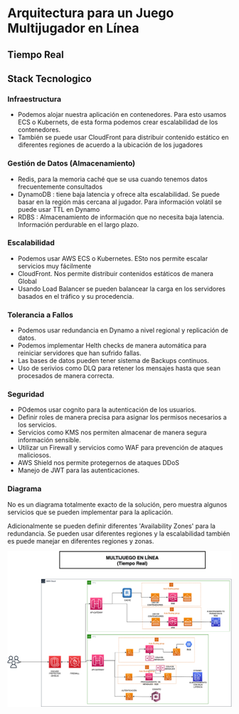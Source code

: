 # Arquitectura para un Juego Multijugador en Línea

## Tiempo Real

## Stack Tecnologico

### Infraestructura
* Podemos alojar nuestra aplicación en contenedores. Para esto usamos ECS o Kubernets, de esta forma podemos crear escalabilidad de los contenedores.
* También se puede usar CloudFront para distribuir contenido estático en diferentes regiones de acuerdo a la ubicación de los jugadores

### Gestión de Datos (Almacenamiento)
* Redis, para la memoria caché que se usa cuando tenemos datos frecuentemente consultados
* DynamoDB : tiene baja latencia y ofrece alta escalabilidad. Se puede basar en la región más cercana al jugador. Para información volátil se puede usar TTL en Dynamo
* RDBS : Almacenamiento de información que no necesita baja latencia. Información perdurable en el largo plazo.

### Escalabilidad
* Podemos usar AWS ECS o Kubernetes. ESto nos permite escalar servicios muy fácilmente
* CloudFront. Nos permite distribuir contenidos estáticos de manera Global
* Usando Load Balancer se pueden balancear la carga en los servidores basados en el tráfico y su procedencia.

### Tolerancia a Fallos
* Podemos usar redundancia en Dynamo a nivel regional y replicación de datos.
* Podemos implementar Helth checks de manera automática para reiniciar servidores que han sufrido fallas.
* Las bases de datos pueden tener sistema de Backups continuos.
* Uso de serivios como DLQ para retener los mensajes hasta que sean procesados de manera correcta.

### Seguridad
* POdemos usar cognito para la autenticación de los usuarios.
* Definir roles de manera precisa para asignar los permisos necesarios a los servicios.
* Servicios como KMS nos permiten almacenar de manera segura información sensible.
* Utilizar un Firewall y servicios como WAF para prevención de ataques maliciosos.
* AWS Shield nos permite protegernos de ataques DDoS
* Manejo de JWT para las autenticaciones.

### Diagrama

No es un diagrama totalmente exacto de la solución, pero muestra algunos servicios que se pueden implementar para la aplicación.

Adicionalmente se pueden definir diferentes 'Availability Zones' para la redundancia. Se pueden usar diferentes regiones y la escalabilidad también es puede manejar en diferentes regiones y zonas.



![Diagrama Arquitectura - Multijuego en línea](https://github.com/nelsonsb/multijuego/blob/main/multijuego.png)



